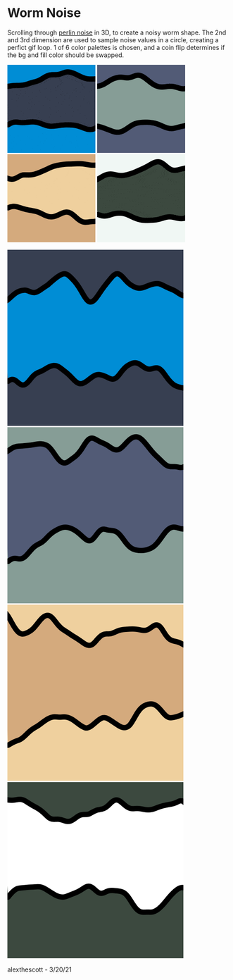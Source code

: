 # Worm Noise

Scrolling through [perlin noise](https://en.wikipedia.org/wiki/Perlin_noise) in 3D, to create a noisy worm shape. The 2nd and 3rd dimension are used to sample noise values in a circle, creating a perfict gif loop. 1 of 6 color palettes is chosen, and a coin flip determines if the bg and fill color should be swapped.

<p float="left">
	<img width="200" src="./gifs/worm_noise_gif_0.gif">
	<img width="200" src="./gifs/worm_noise_gif_1.gif">
	<img width="200" src="./gifs/worm_noise_gif_2.gif">
	<img width="200" src="./gifs/worm_noise_gif_3.gif">
</p>
<p float="left">
	<img width="400" src="./stills/worm_noise_0.png">
	<img width="400" src="./stills/worm_noise_1.png">
	<img width="400" src="./stills/worm_noise_2.png">
	<img width="400" src="./stills/worm_noise_3.png">
</p>

alexthescott - 3/20/21